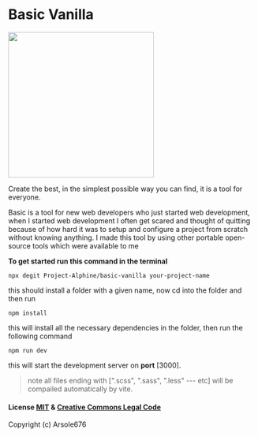 # Basic Vanilla 

<img align="middle" src="https://github.com/Project-Alphine/basic-vanilla/blob/main/utils/main-img.png" height="295px">


Create the best, in the simplest possible way you can find, it is a tool for everyone.

Basic is a tool for new web developers who just started web development, when I started web development I often get scared and thought of quitting because of how hard it was to setup and configure a project from scratch without knowing anything. I made this tool by using other portable open-source tools which were available to me

**To get started run this command in the terminal**

    npx degit Project-Alphine/basic-vanilla your-project-name
this should install a folder with a given name, now cd into the folder and then run

	npm install

 this will install all the necessary dependencies in the folder, then run the following command
 
	npm run dev

this will start the development server on  **port**  [3000].

>note all files ending with [".scss", ".sass", ".less" --- etc]
>will be compailed automatically by vite.

#### License [MIT](https://opensource.org/licenses/MIT) & [Creative Commons Legal Code](https://creativecommons.org/publicdomain/zero/1.0/)
Copyright (c) Arsole676
